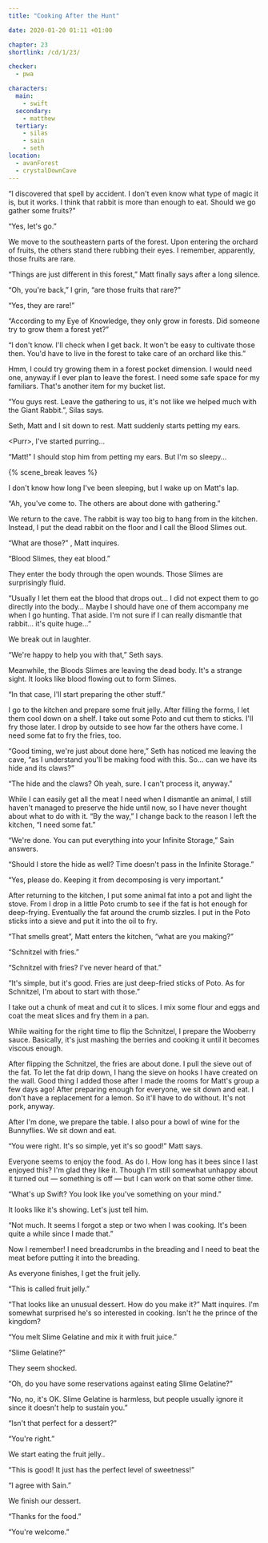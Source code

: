 ```yaml
---
title: "Cooking After the Hunt"

date: 2020-01-20 01:11 +01:00

chapter: 23
shortlink: /cd/1/23/

checker:
  - pwa

characters:
  main:
    - swift
  secondary:
    - matthew
  tertiary:
    - silas
    - sain
    - seth
location:
  - avanForest
  - crystalDownCave
---
```

“I discovered that spell by accident.
I don't even know what type of magic it is, but it works.
I think that rabbit is more than enough to eat.
Should we go gather some fruits?”

“Yes, let's go.”

We move to the southeastern parts of the forest.
Upon entering the orchard of fruits, the others stand there rubbing their eyes.
I remember, apparently, those fruits are rare.

“Things are just different in this forest,” Matt finally says after a long silence.

“Oh, you're back,” I grin, “are those fruits that rare?”

“Yes, they are rare!”

“According to my Eye of Knowledge, they only grow in forests.
Did someone try to grow them a forest yet?”

“I don't know.
I'll check when I get back.
It won't be easy to cultivate those then.
You'd have to live in the forest to take care of an orchard like this.”

Hmm, I could try growing them in a forest pocket dimension.
I would need one, anyway.if I ever plan to leave the forest.
I need some safe space for my familiars. That's another item for my bucket list.

“You guys rest.
Leave the gathering to us, it's not like we helped much with the Giant Rabbit.”, Silas says.

Seth, Matt and I sit down to rest.
Matt suddenly starts petting my ears.

\<Purr>, I've started purring…

“Matt!” I should stop him from petting my ears.
But I'm so sleepy…

{% scene_break leaves %}

I don't know how long I've been sleeping, but I wake up on Matt's lap.

“Ah, you've come to. The others are about done with gathering.”

We return to the cave.
The rabbit is way too big to hang from in the kitchen.
Instead, I put the dead rabbit on the floor and I call the Blood Slimes out.

“What are those?” , Matt inquires.

“Blood Slimes, they eat blood.”

They enter the body through the open wounds.
Those Slimes are surprisingly fluid.

“Usually I let them eat the blood that drops out…
I did not expect them to go directly into the body…
Maybe I should have one of them accompany me when I go hunting.
That aside.
I'm not sure if I can really dismantle that rabbit… it's quite huge…”

We break out in laughter.

“We're happy to help you with that,” Seth says.

Meanwhile, the Bloods Slimes are leaving the dead body.
It's a strange sight.
It looks like blood flowing out to form Slimes.

“In that case, I'll start preparing the other stuff.”

I go to the kitchen and prepare some fruit jelly.
After filling the forms, I let them cool down on a shelf.
I take out some Poto and cut them to sticks.
I'll fry those later.
I drop by outside to see how far the others have come.
I need some fat to fry the fries, too.

“Good timing, we're just about done here,” Seth has noticed me leaving the cave, “as I understand you'll be making food with this.
So… can we have its hide and its claws?”

“The hide and the claws? Oh yeah, sure. I can't process it, anyway.”

While I can easily get all the meat I need when I dismantle an animal, I still haven't managed to preserve the hide until now, so I have never thought about what to do with it.
“By the way,” I change back to the reason I left the kitchen, “I need some fat.”

“We're done. You can put everything into your Infinite Storage,” Sain answers.

“Should I store the hide as well? Time doesn't pass in the Infinite Storage.”

“Yes, please do. Keeping it from decomposing is very important.”

After returning to the kitchen, I put some animal fat into a pot and light the stove.
From I drop in a little Poto crumb to see if the fat is hot enough for deep-frying.
Eventually the fat around the crumb sizzles.
I put in the Poto sticks into a sieve and put it into the oil to fry.

“That smells great”, Matt enters the kitchen, “what are you making?”

“Schnitzel with fries.”

“Schnitzel with fries? I've never heard of that.”

“It's simple, but it's good. Fries are just deep-fried sticks of Poto.
As for Schnitzel, I'm about to start with those.”

I take out a chunk of meat and cut it to slices.
I mix some flour and eggs and coat the meat slices and fry them in a pan.

While waiting for the right time to flip the Schnitzel, I prepare the Wooberry sauce.
Basically, it's just mashing the berries and cooking it until it becomes viscous enough.

After flipping the Schnitzel, the fries are about done.
I pull the sieve out of the fat.
To let the fat drip down, I hang the sieve on hooks I have created on the wall.
Good thing I added those after I made the rooms for Matt's group a few days ago!
After preparing enough for everyone, we sit down and eat.
I don't have a replacement for a lemon.
So it'll have to do without.
It's not pork, anyway.

After I'm done, we prepare the table.
I also pour a bowl of wine for the Bunnyflies.
We sit down and eat.

“You were right.
It's so simple, yet it's so good!” Matt says.

Everyone seems to enjoy the food.
As do I.
How long has it bees since I last enjoyed this?
I'm glad they like it.
Though I'm still somewhat unhappy about it turned out — something is off — but I can work on that some other time.

“What's up Swift? You look like you've something on your mind.”

It looks like it's showing. Let's just tell him.

“Not much. It seems I forgot a step or two when I was cooking.
It's been quite a while since I made that.”

Now I remember!
I need breadcrumbs in the breading and I need to beat the meat before putting it into the breading.

As everyone finishes, I get the fruit jelly.

“This is called fruit jelly.”

“That looks like an unusual dessert.
How do you make it?” Matt inquires.
I'm somewhat surprised he's so interested in cooking.
Isn't he the prince of the kingdom?

“You melt Slime Gelatine and mix it with fruit juice.”

“Slime Gelatine?”

They seem shocked.

“Oh, do you have some reservations against eating Slime Gelatine?”

“No, no, it's OK. Slime Gelatine is harmless, but people usually ignore it since it doesn't help to sustain you.”

“Isn't that perfect for a dessert?”

“You're right.”

We start eating the fruit jelly..

“This is good! It just has the perfect level of sweetness!”

“I agree with Sain.”

We finish our dessert.

“Thanks for the food.”

“You're welcome.”
